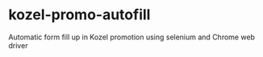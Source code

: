 # kozel-promo-autofill
Automatic form fill up in Kozel promotion using selenium and Chrome web driver
